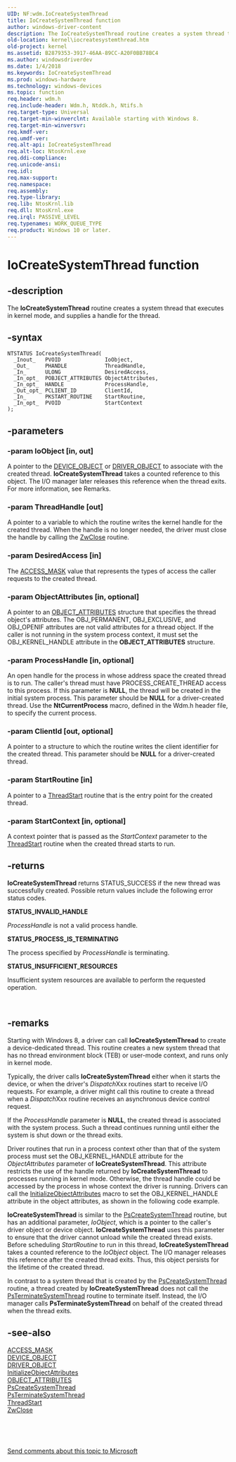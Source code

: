 ```yaml
---
UID: NF:wdm.IoCreateSystemThread
title: IoCreateSystemThread function
author: windows-driver-content
description: The IoCreateSystemThread routine creates a system thread that executes in kernel mode, and supplies a handle for the thread.
old-location: kernel\iocreatesystemthread.htm
old-project: kernel
ms.assetid: B2879353-3917-46AA-89CC-A20F0BB78BC4
ms.author: windowsdriverdev
ms.date: 1/4/2018
ms.keywords: IoCreateSystemThread
ms.prod: windows-hardware
ms.technology: windows-devices
ms.topic: function
req.header: wdm.h
req.include-header: Wdm.h, Ntddk.h, Ntifs.h
req.target-type: Universal
req.target-min-winverclnt: Available starting with Windows 8.
req.target-min-winversvr: 
req.kmdf-ver: 
req.umdf-ver: 
req.alt-api: IoCreateSystemThread
req.alt-loc: NtosKrnl.exe
req.ddi-compliance: 
req.unicode-ansi: 
req.idl: 
req.max-support: 
req.namespace: 
req.assembly: 
req.type-library: 
req.lib: NtosKrnl.lib
req.dll: NtosKrnl.exe
req.irql: PASSIVE_LEVEL
req.typenames: WORK_QUEUE_TYPE
req.product: Windows 10 or later.
---
```


# IoCreateSystemThread function



## -description
The <b>IoCreateSystemThread</b> routine creates a system thread that executes in kernel mode, and supplies a handle for the thread.



## -syntax

````
NTSTATUS IoCreateSystemThread(
  _Inout_   PVOID              IoObject,
  _Out_     PHANDLE            ThreadHandle,
  _In_      ULONG              DesiredAccess,
  _In_opt_  POBJECT_ATTRIBUTES ObjectAttributes,
  _In_opt_  HANDLE             ProcessHandle,
  _Out_opt_ PCLIENT_ID         ClientId,
  _In_      PKSTART_ROUTINE    StartRoutine,
  _In_opt_  PVOID              StartContext
);
````


## -parameters

### -param IoObject [in, out]

A pointer to the <a href="..\wdm\ns-wdm-_device_object.md">DEVICE_OBJECT</a> or <a href="..\wdm\ns-wdm-_driver_object.md">DRIVER_OBJECT</a> to associate with          the created thread. <b>IoCreateSystemThread</b> takes a counted reference to this object. The I/O manager later releases this reference when the thread exits. For more information, see Remarks.


### -param ThreadHandle [out]

A pointer to a variable to which the routine writes the kernel handle for the created thread. When the handle is no longer needed, the driver must close the handle by calling the <a href="..\wdm\nf-wdm-zwclose.md">ZwClose</a> routine.


### -param DesiredAccess [in]

The <a href="https://msdn.microsoft.com/library/windows/hardware/ff540466">ACCESS_MASK</a> value that represents the types of access the caller requests to the created thread.


### -param ObjectAttributes [in, optional]

A pointer to an <a href="..\wudfwdm\ns-wudfwdm-_object_attributes.md">OBJECT_ATTRIBUTES</a> structure that specifies the thread object's attributes. The OBJ_PERMANENT, OBJ_EXCLUSIVE, and OBJ_OPENIF attributes are not valid attributes for a thread object. If the caller is not running in the system process context, it must set the OBJ_KERNEL_HANDLE attribute in the <b>OBJECT_ATTRIBUTES</b> structure.


### -param ProcessHandle [in, optional]

An open handle for the process in whose address space the created thread is to run. The caller's thread must have PROCESS_CREATE_THREAD access to this process. If this parameter is <b>NULL</b>, the thread will be created in the initial system process. This parameter should be <b>NULL</b> for a driver-created thread. Use the <b>NtCurrentProcess</b> macro, defined in the Wdm.h header file, to specify the current process.


### -param ClientId [out, optional]

A pointer to a structure to which the routine writes the client identifier for the created thread. This parameter should be <b>NULL</b> for a driver-created thread.


### -param StartRoutine [in]

A pointer to a <a href="https://msdn.microsoft.com/library/windows/hardware/ff564627">ThreadStart</a> routine that is the entry point for the created thread.


### -param StartContext [in, optional]

A context pointer that is passed as the <i>StartContext</i> parameter to the <a href="https://msdn.microsoft.com/library/windows/hardware/ff564627">ThreadStart</a> routine when the created thread starts to run.


## -returns
<b>IoCreateSystemThread</b> returns STATUS_SUCCESS if the new thread was successfully created. Possible return values include the following error status codes.
<dl>
<dt><b>STATUS_INVALID_HANDLE</b></dt>
</dl><i>ProcessHandle</i> is not a valid process handle.
<dl>
<dt><b>STATUS_PROCESS_IS_TERMINATING</b></dt>
</dl>The process specified by <i>ProcessHandle</i> is terminating.
<dl>
<dt><b>STATUS_INSUFFICIENT_RESOURCES</b></dt>
</dl>Insufficient system resources are available to perform the requested operation.

 


## -remarks
Starting with Windows 8, a driver can call <b>IoCreateSystemThread</b> to create a device-dedicated thread.
     This routine creates a new system thread that has no thread environment block (TEB) or user-mode context, and runs only in kernel mode.

Typically, the driver calls <b>IoCreateSystemThread</b> either when it starts the device, or when the driver's <i>Dispatch</i>Xxx routines start to receive I/O requests. For example, a driver might call this routine to create a thread when a <i>Dispatch</i>Xxx routine receives an asynchronous device control request.

If the <i>ProcessHandle</i> parameter is <b>NULL</b>, the created thread is associated with the system process. Such a thread continues running until either the system is shut down or the thread exits.

Driver routines that run in a process context other than that of the system process must set the OBJ_KERNEL_HANDLE attribute for the <i>ObjectAttributes</i> parameter of <b>IoCreateSystemThread</b>. This attribute restricts the use of the handle returned by <b>IoCreateSystemThread</b> to processes running in kernel mode. Otherwise, the thread handle could be accessed by the process in whose context the driver is running. Drivers can call the <a href="..\wudfwdm\nf-wudfwdm-initializeobjectattributes.md">InitializeObjectAttributes</a> macro to set the OBJ_KERNEL_HANDLE attribute in the object attributes, as shown in the following code example.

<b>IoCreateSystemThread</b> is similar to the <a href="..\wdm\nf-wdm-pscreatesystemthread.md">PsCreateSystemThread</a> routine, but has an additional parameter, <i>IoObject</i>, which is a pointer to the caller's driver object or device object. <b>IoCreateSystemThread</b> uses this parameter to ensure that the driver cannot unload while the created thread exists. Before scheduling <i>StartRoutine</i> to run in this thread, <b>IoCreateSystemThread</b> takes a counted reference to the <i>IoObject</i> object. The I/O manager releases this reference after the created thread exits. Thus, this object persists for the lifetime of the created thread.

In contrast to a system thread that is created by the <a href="..\wdm\nf-wdm-pscreatesystemthread.md">PsCreateSystemThread</a> routine, a thread created by <b>IoCreateSystemThread</b> does not call the <a href="..\wdm\nf-wdm-psterminatesystemthread.md">PsTerminateSystemThread</a> routine to terminate itself. Instead, the I/O manager calls <b>PsTerminateSystemThread</b> on behalf of the created thread when the thread exits.


## -see-also
<dl>
<dt>
<a href="https://msdn.microsoft.com/library/windows/hardware/ff540466">ACCESS_MASK</a>
</dt>
<dt>
<a href="..\wdm\ns-wdm-_device_object.md">DEVICE_OBJECT</a>
</dt>
<dt>
<a href="..\wdm\ns-wdm-_driver_object.md">DRIVER_OBJECT</a>
</dt>
<dt>
<a href="..\wudfwdm\nf-wudfwdm-initializeobjectattributes.md">InitializeObjectAttributes</a>
</dt>
<dt>
<a href="..\wudfwdm\ns-wudfwdm-_object_attributes.md">OBJECT_ATTRIBUTES</a>
</dt>
<dt>
<a href="..\wdm\nf-wdm-pscreatesystemthread.md">PsCreateSystemThread</a>
</dt>
<dt>
<a href="..\wdm\nf-wdm-psterminatesystemthread.md">PsTerminateSystemThread</a>
</dt>
<dt>
<a href="https://msdn.microsoft.com/library/windows/hardware/ff564627">ThreadStart</a>
</dt>
<dt>
<a href="..\wdm\nf-wdm-zwclose.md">ZwClose</a>
</dt>
</dl>
 

 

<a href="mailto:wsddocfb@microsoft.com?subject=Documentation%20feedback [kernel\kernel]:%20IoCreateSystemThread routine%20 RELEASE:%20(1/4/2018)&amp;body=%0A%0APRIVACY STATEMENT%0A%0AWe use your feedback to improve the documentation. We don't use your email address for any other purpose, and we'll remove your email address from our system after the issue that you're reporting is fixed. While we're working to fix this issue, we might send you an email message to ask for more info. Later, we might also send you an email message to let you know that we've addressed your feedback.%0A%0AFor more info about Microsoft's privacy policy, see http://privacy.microsoft.com/en-us/default.aspx." title="Send comments about this topic to Microsoft">Send comments about this topic to Microsoft</a>

